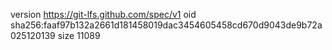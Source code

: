 version https://git-lfs.github.com/spec/v1
oid sha256:faaf97b132a2661d181458019dac3454605458cd670d9043de9b72a025120139
size 11089
